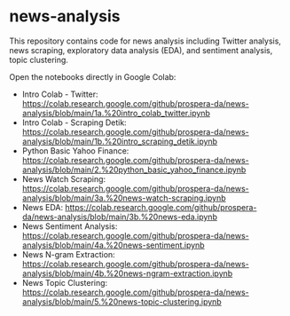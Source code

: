 # news-analysis

This repository contains code for news analysis including Twitter analysis, news scraping, exploratory data analysis (EDA), and sentiment analysis, topic clustering.

Open the notebooks directly in Google Colab:

- Intro Colab - Twitter: https://colab.research.google.com/github/prospera-da/news-analysis/blob/main/1a.%20intro_colab_twitter.ipynb
- Intro Colab - Scraping Detik: https://colab.research.google.com/github/prospera-da/news-analysis/blob/main/1b.%20intro_scraping_detik.ipynb
- Python Basic Yahoo Finance: https://colab.research.google.com/github/prospera-da/news-analysis/blob/main/2.%20python_basic_yahoo_finance.ipynb
- News Watch Scraping: https://colab.research.google.com/github/prospera-da/news-analysis/blob/main/3a.%20news-watch-scraping.ipynb
- News EDA: https://colab.research.google.com/github/prospera-da/news-analysis/blob/main/3b.%20news-eda.ipynb
- News Sentiment Analysis: https://colab.research.google.com/github/prospera-da/news-analysis/blob/main/4a.%20news-sentiment.ipynb
- News N-gram Extraction: https://colab.research.google.com/github/prospera-da/news-analysis/blob/main/4b.%20news-ngram-extraction.ipynb
- News Topic Clustering: https://colab.research.google.com/github/prospera-da/news-analysis/blob/main/5.%20news-topic-clustering.ipynb